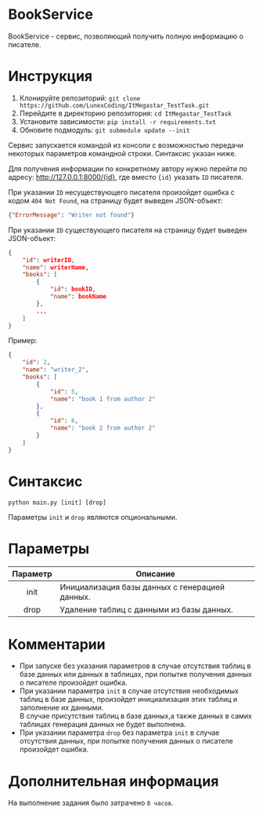 # BookService

BookService - сервис, позволяющий получить полную информацию о писателе.

# Инструкция

1. Клонируйте репозиторий: `git clone https://github.com/LunexCoding/ItMegastar_TestTask.git`
2. Перейдите в директорию репозитория: `cd ItMegastar_TestTask`
3. Установите зависимости: `pip install -r requirements.txt`
4. Обновите подмодуль: `git submodule update --init`

Сервис запускается командой из консоли с возможностью передачи некоторых параметров командной строки. Синтаксис указан ниже.

Для получения информации по конкретному автору нужно перейти по адресу: http://127.0.0.1:8000/{id}, где вместо `{id}` указать `ID` писателя.

При указании `ID` несуществующего писателя произойдет ошибка с кодом `404 Not Found`, на страницу будет выведен JSON-объект:
```json
{"ErrorMessage": "Writer not found"}
```

При указании `ID` существующего писателя на страницу будет выведен JSON-объект:
```json
{
    "id": writerID, 
    "name": writerName, 
    "books": [
        {
            "id": bookID, 
            "name": bookName
        }, 
        ...
    ]
}
```

Пример:
```json
{
    "id": 2, 
    "name": "writer_2", 
    "books": [
        {
            "id": 5, 
            "name": "book 1 from author 2"
        }, 
        {
            "id": 6, 
            "name": "book 2 from author 2"
        }
    ]
}
```

# Синтаксис

`python main.py [init] [drop]`

Параметры `init` и `drop` являются опциональными.

# Параметры

|  Параметр	  | Описание 	                                      |
|:-----------:|-------------------------------------------------|
|    init	    | Инициализация базы данных с генерацией данных.	 |
|  	   drop   | Удаление таблиц с данными из базы данных.	      |

# Комментарии

* При запуске без указания параметров в случае отсутствия таблиц в базе данных или данных в таблицах, при попытке получения данных о писателе произойдет ошибка.
* При указании параметра `init` в случае отсутствия необходимых таблиц в базе данных, произойдет инициализация этих таблиц и заполнение их данными.<br>
В случае присутствия таблиц в базе данных,а также данных в самих таблицах генерация данных не будет выполнена.
* При указании параметра `drop` без параметра `init` в случае отсутствия данных, при попытке получения данных о писателе произойдет ошибка.

# Дополнительная информация

На выполнение задания было затрачено `8 часов`.